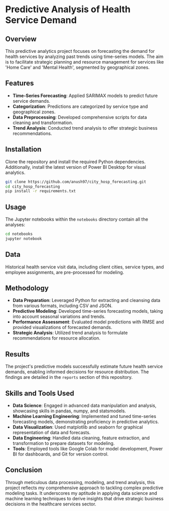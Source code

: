 # Predictive Analysis of Health Service Demand

## Overview
This predictive analytics project focuses on forecasting the demand for health services by analyzing past trends using time-series models. The aim is to facilitate strategic planning and resource management for services like 'Home Care' and 'Mental Health', segmented by geographical zones.

## Features
- **Time-Series Forecasting**: Applied SARIMAX models to predict future service demands.
- **Categorization**: Predictions are categorized by service type and geographical zones.
- **Data Preprocessing**: Developed comprehensive scripts for data cleaning and transformation.
- **Trend Analysis**: Conducted trend analysis to offer strategic business recommendations.

## Installation
Clone the repository and install the required Python dependencies. Additionally, install the latest version of Power BI Desktop for visual analytics.

```bash
git clone https://github.com/anush97/city_hosp_forecasting.git
cd city_hosp_forecasting
pip install -r requirements.txt
```

## Usage
The Jupyter notebooks within the `notebooks` directory contain all the analyses:

```bash
cd notebooks
jupyter notebook
```

## Data
Historical health service visit data, including client cities, service types, and employee assignments, are pre-processed for modeling.

## Methodology
- **Data Preparation**: Leveraged Python for extracting and cleansing data from various formats, including CSV and JSON.
- **Predictive Modeling**: Developed time-series forecasting models, taking into account seasonal variations and trends.
- **Performance Assessment**: Evaluated model predictions with RMSE and provided visualizations of forecasted demands.
- **Strategic Analysis**: Utilized trend analysis to formulate recommendations for resource allocation.

## Results
The project's predictive models successfully estimate future health service demands, enabling informed decisions for resource distribution. The findings are detailed in the `reports` section of this repository.

## Skills and Tools Used
- **Data Science**: Engaged in advanced data manipulation and analysis, showcasing skills in pandas, numpy, and statsmodels.
- **Machine Learning Engineering**: Implemented and tuned time-series forecasting models, demonstrating proficiency in predictive analytics.
- **Data Visualization**: Used matplotlib and seaborn for graphical representation of data and forecasts.
- **Data Engineering**: Handled data cleaning, feature extraction, and transformation to prepare datasets for modeling.
- **Tools**: Employed tools like Google Colab for model development, Power BI for dashboards, and Git for version control.

## Conclusion
Through meticulous data processing, modeling, and trend analysis, this project reflects my comprehensive approach to tackling complex predictive modeling tasks. It underscores my aptitude in applying data science and machine learning techniques to derive insights that drive strategic business decisions in the healthcare services sector.
